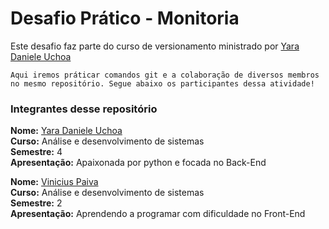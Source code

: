 # Desafio Prático - Monitoria

Este desafio faz parte do curso de versionamento ministrado por [Yara Daniele Uchoa](https://github.com/YaraDanieleUchoa) 

    Aqui iremos práticar comandos git e a colaboração de diversos membros no mesmo repositório. Segue abaixo os participantes dessa atividade!

### Integrantes desse repositório

**Nome:** [Yara Daniele Uchoa](link)   
**Curso:**  Análise e desenvolvimento de sistemas   
**Semestre:**   4   
**Apresentação:**   Apaixonada por python e focada no Back-End 

**Nome:**  [Vinicius Paiva](https://github.com/Viniowl)   
**Curso:**  Análise e desenvolvimento de sistemas   
**Semestre:**   2  
**Apresentação:** Aprendendo a programar com dificuldade no Front-End

